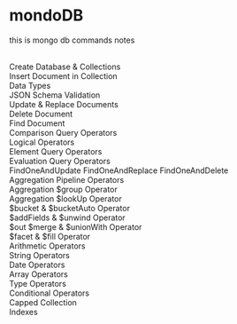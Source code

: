# mondoDB
this is mongo db commands notes

<br>
Create Database & Collections
<br>
Insert Document in Collection
<br>
Data Types
<br>
JSON Schema Validation
<br>
Update & Replace Documents
<br>
Delete Document
<br>
Find Document
<br>
Comparison Query Operators
<br>
Logical Operators
<br>
 Element Query Operators
<br>
Evaluation Query Operators 
<br>
FindOneAndUpdate FindOneAndReplace FindOneAndDelete
<br>
Aggregation Pipeline Operators
<br>
Aggregation $group Operator
<br>
Aggregation $lookUp Operator 
<br>
$bucket & $bucketAuto Operator
<br>
$addFields & $unwind Operator
<br>
$out $merge & $unionWith Operator
<br>
$facet & $fill Operator
<br>
Arithmetic Operators
<br>
 String Operators
<br>
Date Operators
<br>
Array Operators
<br>
Type Operators
<br>
Conditional Operators
<br>
Capped Collection
<br>
Indexes
<br>
<br>
<br>
